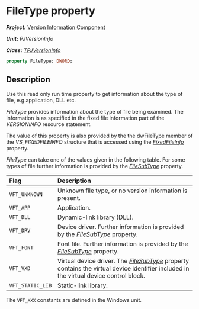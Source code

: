 # FileType property

***Project:*** [Version Information Component](../API.md)

***Unit:*** _PJVersionInfo_

***Class:*** [_TPJVersionInfo_](./TPJVersionInfo.md)

```pascal
property FileType: DWORD;
```

## Description

Use this read only run time property to get information about the type of file, e.g.application, DLL etc.

_FileType_ provides information about the type of file being examined. The information is as specified in the fixed file information part of the _VERSIONINFO_ resource statement.

The value of this property is also provided by the the dwFileType member of the _VS_FIXEDFILEINFO_ structure that is accessed using the [_FixedFileInfo_](./TPJVersionInfo-FixedFileInfo.md) property.

_FileType_ can take one of the values given in the following table. For some types of file further information is provided by the [_FileSubType_](./TPJVersionInfo-FileSubType.md) property.

| Flag             | Description |
|:-----------------|:------------|
| `VFT_UNKNOWN`    | Unknown file type, or no version information is present. |
| `VFT_APP`        | Application. |
| `VFT_DLL`        | Dynamic-link library (DLL). |
| `VFT_DRV`        | Device driver. Further information is provided by the [_FileSubType_](./TPJVersionInfo-FileSubType.md)  property. |
| `VFT_FONT`       | Font file. Further information is provided by the [_FileSubType_](./TPJVersionInfo-FileSubType.md)  property. |
| `VFT_VXD`        | Virtual device driver. The [_FileSubType_](./TPJVersionInfo-FileSubType.md) property contains the virtual device identifier included in the virtual device control block. |
| `VFT_STATIC_LIB` | Static-link library. |

The `VFT_XXX` constants are defined in the Windows unit.

